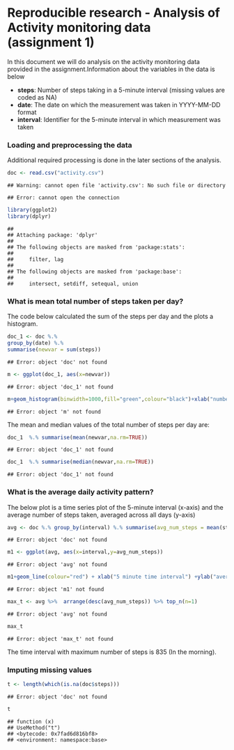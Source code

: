Reproducible research - Analysis of Activity monitoring data (assignment 1)
========================================================

In this document we will do analysis on the activity monitoring data provided in the assignment.Information about the variables in the data is below

* __steps__: Number of steps taking in a 5-minute interval (missing values are coded as NA)
* __date__: The date on which the measurement was taken in YYYY-MM-DD format
* __interval__: Identifier for the 5-minute interval in which measurement was taken

### Loading and preprocessing the data

Additional required processing is done in the later sections of the analysis.


```r
doc <- read.csv("activity.csv")
```

```
## Warning: cannot open file 'activity.csv': No such file or directory
```

```
## Error: cannot open the connection
```



```r
library(ggplot2)
library(dplyr)
```

```
## 
## Attaching package: 'dplyr'
## 
## The following objects are masked from 'package:stats':
## 
##     filter, lag
## 
## The following objects are masked from 'package:base':
## 
##     intersect, setdiff, setequal, union
```


### What is mean total number of steps taken per day?

The code below calculated the sum of the steps per day and the plots a histogram.


```r
doc_1 <- doc %.%
group_by(date) %.%
summarise(newvar = sum(steps))
```

```
## Error: object 'doc' not found
```

```r
m <- ggplot(doc_1, aes(x=newvar))
```

```
## Error: object 'doc_1' not found
```

```r
m+geom_histogram(binwidth=1000,fill="green",colour="black")+xlab("number of steps taken each day") +ggtitle("Frequency of the number of steps per day")
```

```
## Error: object 'm' not found
```

The mean and median values of the total number of steps per day are:


```r
doc_1  %.% summarise(mean(newvar,na.rm=TRUE))
```

```
## Error: object 'doc_1' not found
```

```r
doc_1  %.% summarise(median(newvar,na.rm=TRUE))
```

```
## Error: object 'doc_1' not found
```

### What is the average daily activity pattern?

The below plot is a time series plot of the 5-minute interval (x-axis) and the average number of steps taken, averaged across all days (y-axis) 



```r
avg <- doc %.% group_by(interval) %.% summarise(avg_num_steps = mean(steps,na.rm =TRUE))
```

```
## Error: object 'doc' not found
```

```r
m1 <- ggplot(avg, aes(x=interval,y=avg_num_steps))
```

```
## Error: object 'avg' not found
```

```r
m1+geom_line(colour="red") + xlab("5 minute time interval") +ylab("average steps for all days")+ ggtitle("Average number of steps for the time intervals")
```

```
## Error: object 'm1' not found
```



```r
max_t <- avg %>%  arrange(desc(avg_num_steps)) %>% top_n(n=1)
```

```
## Error: object 'avg' not found
```

```r
max_t 
```

```
## Error: object 'max_t' not found
```

The time interval with maximum number of steps is 835 (In the morning).

### Imputing missing values



```r
t <- length(which(is.na(doc$steps)))
```

```
## Error: object 'doc' not found
```

```r
t
```

```
## function (x) 
## UseMethod("t")
## <bytecode: 0x7fad6d816bf8>
## <environment: namespace:base>
```





